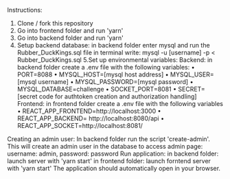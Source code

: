 Instructions:
1. Clone  / fork this repository
2. Go into frontend folder and run 'yarn'
3. Go into backend folder and run 'yarn'
4. Setup backend database: 
	in backend folder enter mysql and run the Rubber_DuckKings.sql file
	in terminal write: mysql -u [username] -p < Rubber_DuckKings.sql
5.Set up environmental variables:
Backend: in backend folder create a .env file with the following variables:
•	PORT=8088
•	MYSQL_HOST=[mysql host address]
•	MYSQL_USER=[mysql username]
•	MYSQL_PASSWORD=[mysql password]
•	MYSQL_DATABASE=challenge
•	SOCKET_PORT=8081
•	SECRET=[secret code for authtoken creation and authorization handling]
Frontend: in frontend folder create a .env file with the following variables
•	REACT_APP_FRONTEND=http://localhost:3000
•	REACT_APP_BACKEND= http://localhost:8080/api
•	REACT_APP_SOCKET=http://localhost:8081/

Creating an admin user: 
In backend folder run the script 'create-admin'. This will create an admin user in the database to access admin page: username: admin, password: password
Run application:
in backend folder: launch server with 'yarn start'
in frontend folder: launch forntend server with 'yarn start'
The application should automatically open in your browser.
